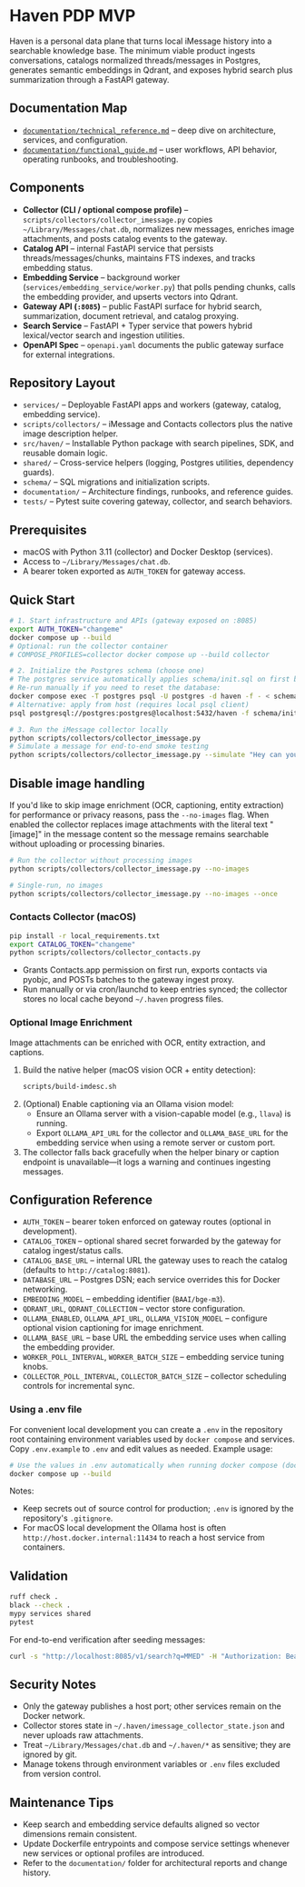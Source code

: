 # Haven PDP MVP

Haven is a personal data plane that turns local iMessage history into a searchable knowledge base. The minimum viable product ingests conversations, catalogs normalized threads/messages in Postgres, generates semantic embeddings in Qdrant, and exposes hybrid search plus summarization through a FastAPI gateway.

## Documentation Map
- [`documentation/technical_reference.md`](documentation/technical_reference.md) – deep dive on architecture, services, and configuration.
- [`documentation/functional_guide.md`](documentation/functional_guide.md) – user workflows, API behavior, operating runbooks, and troubleshooting.

## Components
- **Collector (CLI / optional compose profile)** – `scripts/collectors/collector_imessage.py` copies `~/Library/Messages/chat.db`, normalizes new messages, enriches image attachments, and posts catalog events to the gateway.
- **Catalog API** – internal FastAPI service that persists threads/messages/chunks, maintains FTS indexes, and tracks embedding status.
- **Embedding Service** – background worker (`services/embedding_service/worker.py`) that polls pending chunks, calls the embedding provider, and upserts vectors into Qdrant.
- **Gateway API (`:8085`)** – public FastAPI surface for hybrid search, summarization, document retrieval, and catalog proxying.
- **Search Service** – FastAPI + Typer service that powers hybrid lexical/vector search and ingestion utilities.
- **OpenAPI Spec** – `openapi.yaml` documents the public gateway surface for external integrations.

## Repository Layout
- `services/` – Deployable FastAPI apps and workers (gateway, catalog, embedding service).
- `scripts/collectors/` – iMessage and Contacts collectors plus the native image description helper.
- `src/haven/` – Installable Python package with search pipelines, SDK, and reusable domain logic.
- `shared/` – Cross-service helpers (logging, Postgres utilities, dependency guards).
- `schema/` – SQL migrations and initialization scripts.
- `documentation/` – Architecture findings, runbooks, and reference guides.
- `tests/` – Pytest suite covering gateway, collector, and search behaviors.

## Prerequisites
- macOS with Python 3.11 (collector) and Docker Desktop (services).
- Access to `~/Library/Messages/chat.db`.
- A bearer token exported as `AUTH_TOKEN` for gateway access.

## Quick Start
```bash
# 1. Start infrastructure and APIs (gateway exposed on :8085)
export AUTH_TOKEN="changeme"
docker compose up --build
# Optional: run the collector container
# COMPOSE_PROFILES=collector docker compose up --build collector
```

```bash
# 2. Initialize the Postgres schema (choose one)
# The postgres service automatically applies schema/init.sql on first boot.
# Re-run manually if you need to reset the database:
docker compose exec -T postgres psql -U postgres -d haven -f - < schema/init.sql
# Alternative: apply from host (requires local psql client)
psql postgresql://postgres:postgres@localhost:5432/haven -f schema/init.sql
```

```bash
# 3. Run the iMessage collector locally
python scripts/collectors/collector_imessage.py
# Simulate a message for end-to-end smoke testing
python scripts/collectors/collector_imessage.py --simulate "Hey can you pay MMED today?"
```

Disable image handling
----------------------

If you'd like to skip image enrichment (OCR, captioning, entity extraction) for performance or privacy reasons, pass the `--no-images` flag. When enabled the collector replaces image attachments with the literal text "[image]" in the message content so the message remains searchable without uploading or processing binaries.

```bash
# Run the collector without processing images
python scripts/collectors/collector_imessage.py --no-images

# Single-run, no images
python scripts/collectors/collector_imessage.py --no-images --once
```

### Contacts Collector (macOS)
```bash
pip install -r local_requirements.txt
export CATALOG_TOKEN="changeme"
python scripts/collectors/collector_contacts.py
```
- Grants Contacts.app permission on first run, exports contacts via pyobjc, and POSTs batches to the gateway ingest proxy.
- Run manually or via cron/launchd to keep entries synced; the collector stores no local cache beyond `~/.haven` progress files.

### Optional Image Enrichment
Image attachments can be enriched with OCR, entity extraction, and captions.

1. Build the native helper (macOS vision OCR + entity detection):
   ```bash
   scripts/build-imdesc.sh
   ```
2. (Optional) Enable captioning via an Ollama vision model:
   - Ensure an Ollama server with a vision-capable model (e.g., `llava`) is running.
   - Export `OLLAMA_API_URL` for the collector and `OLLAMA_BASE_URL` for the embedding service when using a remote server or custom port.
3. The collector falls back gracefully when the helper binary or caption endpoint is unavailable—it logs a warning and continues ingesting messages.

## Configuration Reference
- `AUTH_TOKEN` – bearer token enforced on gateway routes (optional in development).
- `CATALOG_TOKEN` – optional shared secret forwarded by the gateway for catalog ingest/status calls.
- `CATALOG_BASE_URL` – internal URL the gateway uses to reach the catalog (defaults to `http://catalog:8081`).
- `DATABASE_URL` – Postgres DSN; each service overrides this for Docker networking.
- `EMBEDDING_MODEL` – embedding identifier (`BAAI/bge-m3`).
- `QDRANT_URL`, `QDRANT_COLLECTION` – vector store configuration.
- `OLLAMA_ENABLED`, `OLLAMA_API_URL`, `OLLAMA_VISION_MODEL` – configure optional vision captioning for image enrichment.
- `OLLAMA_BASE_URL` – base URL the embedding service uses when calling the embedding provider.
- `WORKER_POLL_INTERVAL`, `WORKER_BATCH_SIZE` – embedding service tuning knobs.
- `COLLECTOR_POLL_INTERVAL`, `COLLECTOR_BATCH_SIZE` – collector scheduling controls for incremental sync.

### Using a .env file

For convenient local development you can create a `.env` in the repository root containing environment variables used by `docker compose` and services. Copy `.env.example` to `.env` and edit values as needed. Example usage:

```bash
# Use the values in .env automatically when running docker compose (docker-compose v2 reads .env by default)
docker compose up --build
```

Notes:
- Keep secrets out of source control for production; `.env` is ignored by the repository's `.gitignore`.
- For macOS local development the Ollama host is often `http://host.docker.internal:11434` to reach a host service from containers.

## Validation
```bash
ruff check .
black --check .
mypy services shared
pytest
```

For end-to-end verification after seeding messages:
```bash
curl -s "http://localhost:8085/v1/search?q=MMED" -H "Authorization: Bearer $AUTH_TOKEN"
```

## Security Notes
- Only the gateway publishes a host port; other services remain on the Docker network.
- Collector stores state in `~/.haven/imessage_collector_state.json` and never uploads raw attachments.
- Treat `~/Library/Messages/chat.db` and `~/.haven/*` as sensitive; they are ignored by git.
- Manage tokens through environment variables or `.env` files excluded from version control.

## Maintenance Tips
- Keep search and embedding service defaults aligned so vector dimensions remain consistent.
- Update Dockerfile entrypoints and compose service settings whenever new services or optional profiles are introduced.
- Refer to the `documentation/` folder for architectural reports and change history.
